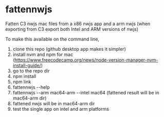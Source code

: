 # fattennwjs
 Fatten C3 nwjs mac files from a x86 nwjs app and a arm nwjs (when exporting from C3 export both Intel and ARM versions of nwjs)

 To make this available on the command line,
 
 1. clone this repo (github desktop app makes it simpler)
 2. install nvm and npm for mac (https://www.freecodecamp.org/news/node-version-manager-nvm-install-guide/)
 3. go to the repo dir
 4. npm install
 5. npm link
 6. fattennwjs --help
 7. fattennwjs --arm mac64-arm --intel mac64 (fattened result will be in mac64-arm dir)
 8. fattened nwjs will be in mac64-arm dir
 9. test the single app on intel and arm platforms

 
